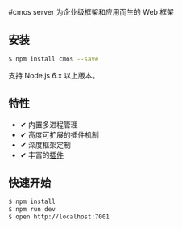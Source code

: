 #cmos server
为企业级框架和应用而生的 Web 框架


## 安装

```bash
$ npm install cmos --save
```

支持 Node.js 6.x 以上版本。

## 特性

- ✔︎ 内置多进程管理
- ✔︎ 高度可扩展的插件机制
- ✔︎ 深度框架定制
- ✔︎ 丰富的[插件](http://192.168.100.10:20899/)

## 快速开始

```bash
$ npm install
$ npm run dev
$ open http://localhost:7001
```